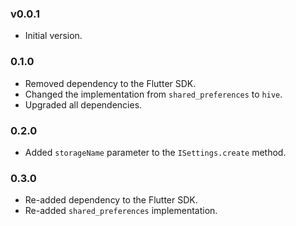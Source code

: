 ### v0.0.1
- Initial version.

### 0.1.0
- Removed dependency to the Flutter SDK.
- Changed the implementation from `shared_preferences` to `hive`.
- Upgraded all dependencies.

### 0.2.0
- Added `storageName` parameter to the `ISettings.create` method.

### 0.3.0
- Re-added dependency to the Flutter SDK.
- Re-added `shared_preferences` implementation.
